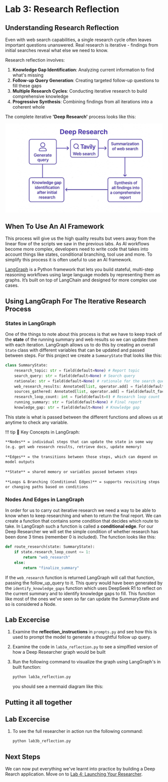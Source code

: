 # **Lab 3: Research Reflection**

## **Understanding Research Reflection**

Even with web search capabilities, a single research cycle often leaves important questions unanswered. Real research is iterative - findings from initial searches reveal what else we need to know.

Research reflection involves:

1. **Knowledge Gap Identification**: Analyzing current information to find what's missing
2. **Follow-up Query Generation**: Creating targeted follow-up questions to fill these gaps
3. **Multiple Research Cycles**: Conducting iterative research to build comprehensive knowledge
4. **Progressive Synthesis**: Combining findings from all iterations into a coherent whole

The complete iterative **'Deep Research'** process looks like this:

![Iterative Research Process](media/deep_research_outline_image.png)

## **When To Use An AI Framework**

This process will give us the high quality results but veers away from the linear flow of the scripts we saw in the previous labs. As AI workflows become more complex, developers need to write code that takes into account things like states, conditional branching, tool use and more. To simplify this process it is often useful to use an AI framework. 

[LangGraph](https://www.langchain.com/langgraph) is a Python framework that lets you build stateful, multi-step reasoning workflows using large language models by representing them as graphs. It’s built on top of LangChain and designed for more complex use cases.

## **Using LangGraph For The Iterative Research Process**

### **States in LangGraph**

One of the things to note about this process is that we have to keep track of the **state** of the running summary and web results so we can update them with each iteration. LangGraph allows us to do this by creating an overall `State` class with different variables that can be updated and passed between steps. 
For this project we create a `SummaryState` that looks like this:


```python
class SummaryState:
    research_topic: str = field(default=None) # Report topic     
    search_query: str = field(default=None) # Search query
    rationale: str = field(default=None) # rationale for the search query
    web_research_results: Annotated[list, operator.add] = field(default_factory=list) 
    sources_gathered: Annotated[list, operator.add] = field(default_factory=list) 
    research_loop_count: int = field(default=0) # Research loop count
    running_summary: str = field(default=None) # Final report
    knowledge_gap: str = field(default=None) # Knowledge gap
```

This state is what is passed between the different functions and allows us at anytime to check any variable. 

!!! tip
    🧠 Key Concepts in LangGraph:

    **Nodes** = individual steps that can update the state in some way (e.g. get web research results, retrieve docs, update memory)

    **Edges** = the transitions between those steps, which can depend on model outputs

    **State** = shared memory or variables passed between steps

    **Loops & Branching (Conditional Edges)** = supports revisiting steps or changing paths based on conditions

### **Nodes And Edges in LangGraph**

In order for us to carry out iterative research we need a way to be able to know when to keep researching and when to return the final report. We can create a function that contains some condition that decides which route to take. In LangGraph such a function is called a **conditional edge**. For our Deep Researcher we will set the simple condition of whether research has been done 3 times (remember 0 is included). The function looks like this:

```python 
def route_research(state: SummaryState):
    if state.research_loop_count <= 1:
        return "web_research"
    else:
        return "finalize_summary" 
```

If the `web_research` function is returned LangGraph will call that function, passing the follow_up_query to it. This query would have been generated by the `identify_knowledge_gaps` function which uses DeepSeek R1 to reflect on the current summary and to identify knowledge gaps to fill. This function like most of the ones we've seen so far can update the SummaryState and so is considered a Node. 

## **Lab Excercise**

1. Examine the **reflection_instructions** in `prompts.py` and see how this is used to prompt the model to generate a thoughtful follow up query.
2. Examine the code in `lab3a_reflection.py` to see a simplfied version of how a Deep Researcher graph would be built 
3. Run the following command to visualize the graph using LangGraph's in built function:

    ```python
    python lab3a_reflection.py
    ```

    you should see a mermaid diagram like this:
    ![]()

## **Putting it all together**

## **Lab Excercise**

1. To see the full researcher in action run the following command:

    ```python
    python lab3b_reflection.py
    ```

## **Next Steps**

We can now put everything we've learnt into practice by building a Deep Rearch application. Move on to [Lab 4: Launching Your Researcher](lab-4-launch-researcher.md).